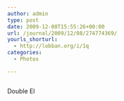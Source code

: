 ```yaml
---
author: admin
type: post
date: 2009-12-08T15:55:26+00:00
url: /journal/2009/12/08/274774369/
yourls_shorturl:
  - http://lobban.org/i/1q
categories:
  - Photos

---
```

<div class="figure">
  <img src="http://andy.lobban.org/photo/1280/274774369/1/tumblr_kucc8e05bB1qzrl7b" alt="" />
</div>

Double El